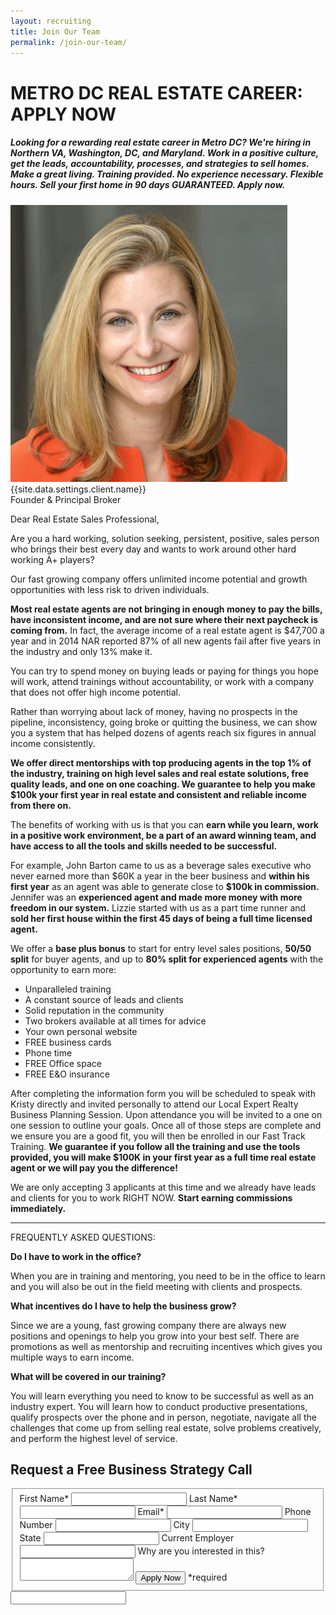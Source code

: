 ```yaml
---
layout: recruiting
title: Join Our Team
permalink: /join-our-team/
---
```


<div class="recruiting-page">
<div class="whitespace"></div>
<h1 class="join-us">METRO DC REAL ESTATE CAREER: APPLY NOW</h1>
<h5 class="join-us-subtitle">Looking for a rewarding real estate career in Metro DC?  We're hiring in Northern VA, Washington, DC, and Maryland.  Work in a positive culture, get the leads, accountability, processes, and strategies to sell homes. Make a great living. Training provided. No experience necessary. Flexible hours. Sell your first home in 90 days GUARANTEED. Apply now.</h5>
<div class="recruiting-photo">
<span class="client-image-container">
<img src="/img/headshot.jpg" alt="{{site.data.settings.client.name}}" class="client-image"/>
</span>
<figcaption class="caption">{{site.data.settings.client.name}}<br>Founder & Principal Broker</figcaption>
</div>

<p>Dear Real Estate Sales Professional,</p>

<p>Are you a hard working, solution seeking, persistent, positive, sales person who brings their best every day and wants to work around other hard working A+ players?</p>

<p>Our fast growing company offers unlimited income potential and growth opportunities with less risk to driven individuals.</p>

<p><strong>Most real estate agents are not bringing in enough money to pay the bills, have inconsistent income, and are not sure where their next paycheck is coming from.</strong>  In fact, the average income of a real estate agent is $47,700 a year and in 2014 NAR reported 87% of all new agents fail after five years in the industry and only 13% make it.</p>

<p>You can try to spend money on buying leads or paying for things you hope will work, attend trainings without accountability, or work with a company that does not offer high income potential.</p>

<p>Rather than worrying about lack of money, having no prospects in the pipeline, inconsistency, going broke or quitting the business, we can show you a system that has helped dozens of agents reach six figures in annual income consistently.</p>

<p><strong>We offer direct mentorships with top producing agents in the top 1% of the industry, training on high level sales and real estate solutions, free quality leads, and one on one coaching. We guarantee to help you make $100k your first year in real estate and consistent and reliable income from there on.</strong> </p>

<p>The benefits of working with us is that you can <strong>earn while you learn, work in a positive work environment, be a part of an award winning team, and have access to all the tools and skills needed to be successful.</strong> </p>

<p>For example, John Barton came to us as a beverage sales executive who never earned more than $60K a year in the beer business and <strong>within his first year</strong> as an agent was able to generate close to <strong>$100k in commission.</strong> Jennifer was an <strong>experienced agent and made more money with more freedom in our system.</strong>  Lizzie started with us as a part time runner and <strong>sold her first house within the first 45 days of being a full time licensed agent.</strong></p>

<p>We offer a <strong>base plus bonus</strong> to start for entry level sales positions, <strong>50/50 split</strong> for buyer agents, and up to <strong>80% split for experienced agents</strong> with the opportunity to earn more:
<ul>
<li>Unparalleled training</li>
<li>A constant source of leads and clients</li>
<li>Solid reputation in the community</li>
<li>Two brokers available at all times for advice</li>
<li>Your own personal website</li>
<li>FREE business cards</li>
<li>Phone time</li>
<li>FREE Office space</li>
<li>FREE E&O insurance</li>
</ul></p>

<p>After completing the information form you will be scheduled to speak with Kristy directly and invited personally to attend our Local Expert Realty Business Planning Session. Upon attendance you will be invited to a one on one session to outline your goals. Once all of those steps are complete and we ensure you are a good fit, you will then be enrolled in our Fast Track Training. <strong>We guarantee if you follow all the training and use the tools provided, you will make $100K in your first year as a full time real estate agent or we will pay you the difference!</strong></p>

<p>We are only accepting 3 applicants at this time and we already have leads and clients for you to work RIGHT NOW. <strong>Start earning commissions immediately.</strong></p>

<hr>
<div class="qanda">
<p class="section-title">FREQUENTLY ASKED QUESTIONS:</p>

<p><strong>Do I have to work in the office?</strong></p>

<p>When you are in training and mentoring, you need to be in the office to learn and you will also be out in the field meeting with clients and prospects.</p>

<p><strong>What incentives do I have to help the business grow?</strong></p>

<p>Since we are a young, fast growing company there are always new positions and openings to help you grow into your best self. There are promotions as well as mentorship and recruiting incentives which gives you multiple ways to earn income.</p>

<p><strong>What will be covered in our training?</strong></p>

<p>You will learn everything you need to know to be successful as well as an industry expert. You will learn how to conduct productive presentations, qualify prospects over the phone and in person, negotiate, navigate all the challenges that come up from selling real estate, solve problems creatively, and perform the highest level of service.</p>
</div>

<h2 class="recruiting">Request a Free Business Strategy Call</h2>

<form method="post" class="home-value cta-forms" action="http://formspree.io/Anita@localexpertrealty.com" onsubmit="return setReturn()">
					<fieldset>
						<label for="firstname">First Name*</label> <input type="text" required="" name="firstname" /> <label for="lastname">Last Name*</label> <input type="text" required="" name="lastname" /> <label for="email">Email*</label> <input type="text" name="name" /> <label for="phone">Phone Number </label> <input type="tel" name="phone" />
						<!--base32-64rg-base32--><label for="city">City </label> <input type="text" name="city" /> <label for="state">State </label> <input type="text" name="state" /> <label for="employer">Current Employer </label> <input type="text" name="employer" /> <label for="message">Why are you interested in this? </label><textarea name="employer"></textarea>
						<!--base32-41tqarkdd5u2280-base32--><input class="submit light-light" type="submit" value="Apply Now" name="submitrecruitingForm" /> <span class="asterisk">*required</span></fieldset>
					<!--base32-411prvvncgg66rbedtqpw83kcnu78ubecxtj0tk9cnp6880-base32-->
					<div class="hidden"><input type="hidden" value="{{site.data.settings.client.email}}" name="_to" /> <input type="hidden" value="Recruiting Contact Request Message From Your Vyral Careers and Training Video Blog" name="_subject" /> <input type="text" name="_gotcha" /></div>
				</form>
